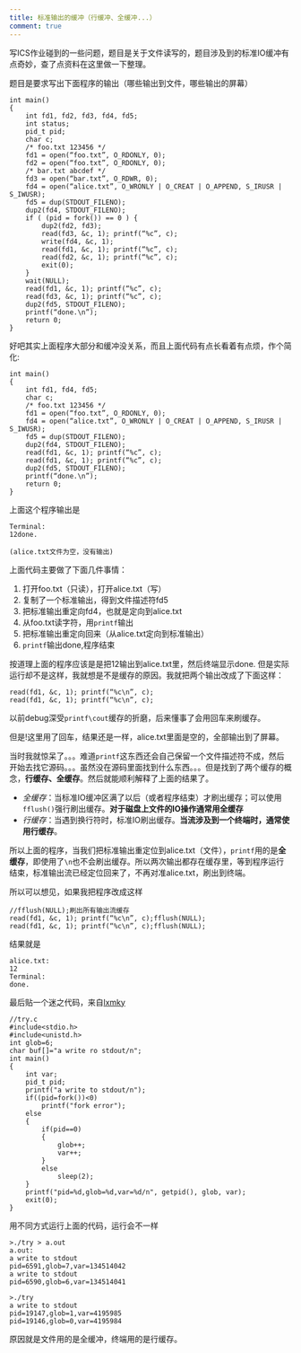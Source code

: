 ```yaml
---
title: 标准输出的缓冲（行缓冲、全缓冲...）
comment: true
---
```


写ICS作业碰到的一些问题，题目是关于文件读写的，题目涉及到的标准IO缓冲有点奇妙，查了点资料在这里做一下整理。


题目是要求写出下面程序的输出（哪些输出到文件，哪些输出的屏幕）

```
int main()
{
    int fd1, fd2, fd3, fd4, fd5;
    int status;
    pid_t pid;
    char c;
    /* foo.txt 123456 */
    fd1 = open(“foo.txt”, O_RDONLY, 0);
    fd2 = open(“foo.txt”, O_RDONLY, 0);
    /* bar.txt abcdef */
    fd3 = open(“bar.txt”, O_RDWR, 0);
    fd4 = open(“alice.txt”, O_WRONLY | O_CREAT | O_APPEND, S_IRUSR | S_IWUSR);
    fd5 = dup(STDOUT_FILENO);
    dup2(fd4, STDOUT_FILENO);
    if ( (pid = fork()) == 0 ) {
        dup2(fd2, fd3);
        read(fd3, &c, 1); printf(“%c”, c);
        write(fd4, &c, 1);
        read(fd1, &c, 1); printf(“%c”, c);
        read(fd2, &c, 1); printf(“%c”, c);
        exit(0);
    }
    wait(NULL);
    read(fd1, &c, 1); printf(“%c”, c);
    read(fd3, &c, 1); printf(“%c”, c);
    dup2(fd5, STDOUT_FILENO);
    printf(“done.\n”);
    return 0;
}
```

好吧其实上面程序大部分和缓冲没关系，而且上面代码有点长看着有点烦，作个简化:

```
int main()
{
    int fd1, fd4, fd5;
    char c;
    /* foo.txt 123456 */
    fd1 = open(“foo.txt”, O_RDONLY, 0);
    fd4 = open(“alice.txt”, O_WRONLY | O_CREAT | O_APPEND, S_IRUSR | S_IWUSR);
    fd5 = dup(STDOUT_FILENO);
    dup2(fd4, STDOUT_FILENO);
    read(fd1, &c, 1); printf(“%c”, c);
    read(fd1, &c, 1); printf(“%c”, c);
    dup2(fd5, STDOUT_FILENO);
    printf(“done.\n”);
    return 0;
}
```

上面这个程序输出是

```
Terminal:
12done.

(alice.txt文件为空，没有输出)
```

上面代码主要做了下面几件事情：

1. 打开foo.txt（只读），打开alice.txt（写）
3. 复制了一个标准输出，得到文件描述符fd5
4. 把标准输出重定向fd4，也就是定向到alice.txt
5. 从foo.txt读字符，用`printf`输出
6. 把标准输出重定向回来（从alice.txt定向到标准输出）
7. `printf`输出done,程序结束

按道理上面的程序应该是是把12输出到alice.txt里，然后终端显示done. 但是实际运行却不是这样，我就想是不是缓存的原因。我就把两个输出改成了下面这样：

```
read(fd1, &c, 1); printf(“%c\n”, c);
read(fd1, &c, 1); printf(“%c\n”, c);
```

以前debug深受`printf\cout`缓存的折磨，后来懂事了会用回车来刷缓存。

但是!这里用了回车，结果还是一样，alice.txt里面是空的，全部输出到了屏幕。

当时我就惊呆了。。。难道`printf`这东西还会自己保留一个文件描述符不成，然后开始去找它源码。。。虽然没在源码里面找到什么东西。。。但是找到了两个缓存的概念，**行缓存、全缓存**。然后就能顺利解释了上面的结果了。

* *全缓存*：当标准IO缓冲区满了以后（或者程序结束）才刷出缓存；可以使用`fflush()`强行刷出缓存。**对于磁盘上文件的IO操作通常用全缓存**
* *行缓存*：当遇到换行符时，标准IO刷出缓存。**当流涉及到一个终端时，通常使用行缓存**。

所以上面的程序，当我们把标准输出重定位到alice.txt（文件），`printf`用的是**全缓存**，即使用了`\n`也不会刷出缓存。所以两次输出都存在缓存里，等到程序运行结束，标准输出流已经定位回来了，不再对准alice.txt，刷出到终端。

所以可以想见，如果我把程序改成这样

```
//fflush(NULL);刷出所有输出流缓存
read(fd1, &c, 1); printf(“%c\n”, c);fflush(NULL);
read(fd1, &c, 1); printf(“%c\n”, c);fflush(NULL);
```

结果就是

```
alice.txt:
12   
Terminal:
done.
```

最后贴一个迷之代码，来自[lxmky](http://blog.csdn.net/lxmky/article/details/5457324)

```
//try.c
#include<stdio.h>
#include<unistd.h>
int glob=6;
char buf[]="a write ro stdout/n";
int main()
{
    int var;
    pid_t pid;
    printf("a write to stdout/n");
    if((pid=fork())<0)
    	printf("fork error");
    else
    {
        if(pid==0)
        {
            glob++;
            var++;
        }
        else
            sleep(2);
    }
    printf("pid=%d,glob=%d,var=%d/n", getpid(), glob, var);
    exit(0);
}
```

用不同方式运行上面的代码，运行会不一样

```
>./try > a.out
a.out:
a write to stdout
pid=6591,glob=7,var=134514042
a write to stdout
pid=6590,glob=6,var=134514041

>./try
a write to stdout
pid=19147,glob=1,var=4195985
pid=19146,glob=0,var=4195984
```

原因就是文件用的是全缓冲，终端用的是行缓存。


